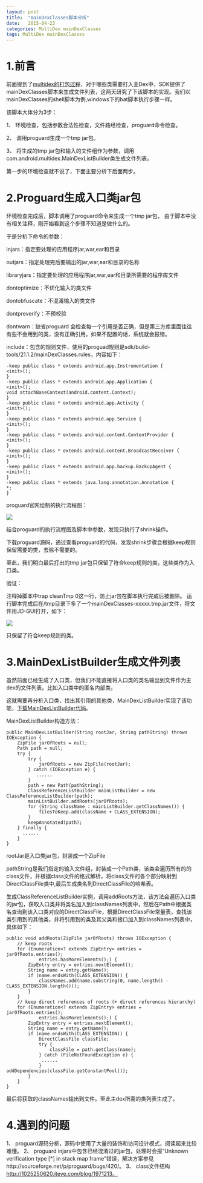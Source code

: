```yaml
---
layout: post
title:  "mainDexClasses脚本分析"
date:   2015-04-23
categories: MultiDex mainDexClasses
tags: MultiDex mainDexClasses
---
```


# 1.前言 #
前面提到了[multidex的打包过程](https://coolpers.github.io/multidex/2015/04/13/multidex.html)，对于哪些类需要打入主Dex中，SDK提供了mainDexClasses脚本来生成文件列表，这两天研究了下该脚本的实现。我们以mainDexClasses的shell脚本为例,windows下的bat脚本执行步骤一样。

该脚本大体分为3步：

1、 环境检查，包括参数合法性检查，文件路经检查，proguard命令检查。

2、 调用proguard生成一个tmp jar包。

3、 将生成的tmp jar包和输入的文件组作为参数，调用com.android.multidex.MainDexListBuilder类生成文件列表。

第一步的环境检查就不说了，下面主要分析下后面两步。

# 2.Proguard生成入口类jar包 #

环境检查完成后，脚本调用了proguard命令来生成一个tmp jar包，
由于脚本中没有相关注释，刚开始看到这个步骤不知道是做什么的。

于是分析下命令的参数：

injars：指定要处理的应用程序jar,war,ear和目录

outjars：指定处理完后要输出的jar,war,ear和目录的名称

libraryjars：指定要处理的应用程序jar,war,ear和目录所需要的程序库文件

dontoptimize：不优化输入的类文件

dontobfuscate：不混淆输入的类文件

dontpreverify：不预校验

dontwarn：缺省proguard 会检查每一个引用是否正确，但是第三方库里面往往有些不会用到的类，没有正确引用。如果不配置的话，系统就会报错。

include：包含的规则文件，使用的proguad规则是sdk/build-tools/21.1.2/mainDexClasses.rules，内容如下：

	-keep public class * extends android.app.Instrumentation {
    <init>();
	}
	-keep public class * extends android.app.Application {
    <init>();
    void attachBaseContext(android.content.Context);
	}
	-keep public class * extends android.app.Activity {
    <init>();
	}
	-keep public class * extends android.app.Service {
    <init>();
	}
	-keep public class * extends android.content.ContentProvider {
	<init>();
	}
	-keep public class * extends android.content.BroadcastReceiver {
	<init>();
	}
	-keep public class * extends android.app.backup.BackupAgent {
	<init>();
	}
	-keep public class * extends java.lang.annotation.Annotation {
	*;
	}

proguard官网绘制的执行流程图：

![](/assets/posts/2015-04-23-mainDexClasses/proguard-sequence.png)

结合proguard的执行流程图及脚本中参数，发现只执行了shrink操作。

下载proguard源码，通过查看proguard的代码，发现shrink步骤会根据keep规则保留需要的类，去除不需要的。

至此，我们明白最后打出的tmp jar包只保留了符合keep规则的类，这些类作为入口类。

验证：

注释掉脚本中trap cleanTmp 0这一行，防止jar包在脚本执行完成后被删除。
运行脚本完成后在/tmp目录下多了一个mainDexClasses-xxxxx.tmp.jar文件，将文件用JD-GUI打开，如下：

![](/assets/posts/2015-04-23-mainDexClasses/tempjar.png)

只保留了符合keep规则的类。



# 3.MainDexListBuilder生成文件列表 #

虽然前面已经生成了入口类，但我们不能直接将入口类的类名输出到文件作为主dex的文件列表。比如入口类中的匿名内部类。

这就需要再分析入口类，找出其引用的其他类，MainDexListBuilder实现了该功能，[下载MainDexListBuilder代码](https://android.googlesource.com/platform/dalvik/+/893795fc95fdd77d398ebb77a0fe336c45b596cf/dx/src/com/android/multidex/MainDexListBuilder.java)。

MainDexListBuilder构造方法：

	public MainDexListBuilder(String rootJar, String pathString) throws IOException {
        ZipFile jarOfRoots = null;
        Path path = null;
        try {
            try {
                jarOfRoots = new ZipFile(rootJar);
            } catch (IOException e) {
               ......
            }
            path = new Path(pathString);
            ClassReferenceListBuilder mainListBuilder = new ClassReferenceListBuilder(path);
            mainListBuilder.addRoots(jarOfRoots);
            for (String className : mainListBuilder.getClassNames()) {
                filesToKeep.add(className + CLASS_EXTENSION);
            }
            keepAnnotated(path);
        } finally {
          ......
        }
    }

rootJar是入口类jar包，封装成一个ZipFile

pathString是我们指定的输入文件组，封装成一个Path类，该类会遍历所有的的class文件，并根据class文件的格式解析，将class文件的各个部分映射到DirectClassFile类中,最后生成类名到DirectClassFile的哈希表。

生成ClassReferenceListBuilder实例，调用addRoots方法，该方法会遍历入口类的jar包，获取入口类并将类名加入到classNames列表中，然后在Path中根据类名查询到该入口类对应的DirectClassFile，根据DirectClassFile常量表，查找该类引用到的其他类，并将引用到的类及其父类和接口加入到classNames列表中，具体如下：

	public void addRoots(ZipFile jarOfRoots) throws IOException {
        // keep roots
        for (Enumeration<? extends ZipEntry> entries = jarOfRoots.entries();
                entries.hasMoreElements();) {
            ZipEntry entry = entries.nextElement();
            String name = entry.getName();
            if (name.endsWith(CLASS_EXTENSION)) {
                classNames.add(name.substring(0, name.length() - CLASS_EXTENSION.length()));
            }
        }
        // keep direct references of roots (+ direct references hierarchy)
        for (Enumeration<? extends ZipEntry> entries = jarOfRoots.entries();
                entries.hasMoreElements();) {
            ZipEntry entry = entries.nextElement();
            String name = entry.getName();
            if (name.endsWith(CLASS_EXTENSION)) {
                DirectClassFile classFile;
                try {
                    classFile = path.getClass(name);
                } catch (FileNotFoundException e) {
                 ......
                }               addDependencies(classFile.getConstantPool());
            }
        }
    }

最后将获取的classNames输出到文件。至此主dex所需的类列表生成了。

# 4.遇到的问题 #
1、 proguard源码分析，源码中使用了大量的装饰和访问设计模式，阅读起来比较难懂。
2、 proguard injars中包含已经混淆过的jar包，处理时会报“Unknown verification type [*] in stack map frame”错误，解决方案参见http://sourceforge.net/p/proguard/bugs/420/。
3、 class文件结构 http://1025250620.iteye.com/blog/1971213。

